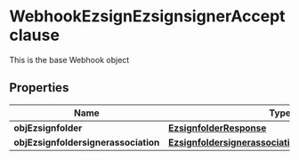 

# WebhookEzsignEzsignsignerAcceptclause

This is the base Webhook object

## Properties

| Name | Type | Description | Notes |
|------------ | ------------- | ------------- | -------------|
|**objEzsignfolder** | [**EzsignfolderResponse**](EzsignfolderResponse.md) |  |  [optional] |
|**objEzsignfoldersignerassociation** | [**EzsignfoldersignerassociationResponseCompound**](EzsignfoldersignerassociationResponseCompound.md) |  |  |




